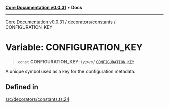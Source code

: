 [**Core Documentation v0.0.31**](../../../README.md) • **Docs**

***

[Core Documentation v0.0.31](../../../modules.md) / [decorators/constants](../README.md) / CONFIGURATION\_KEY

# Variable: CONFIGURATION\_KEY

> `const` **CONFIGURATION\_KEY**: *typeof* [`CONFIGURATION_KEY`](CONFIGURATION_KEY.md)

A unique symbol used as a key for the configuration metadata.

## Defined in

[src/decorators/constants.ts:24](https://github.com/stonemjs/core/blob/063868c8035bce8a9a9b73263c757aec9b0c12c8/src/decorators/constants.ts#L24)
